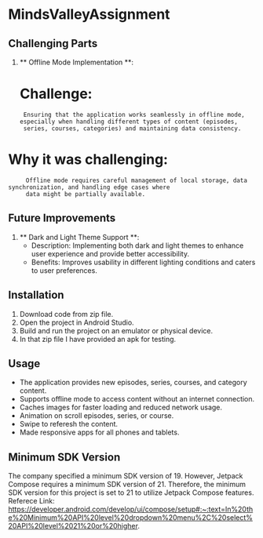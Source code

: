 # MindsValleyAssignment

## Challenging Parts
1. ** Offline Mode Implementation **:
   # Challenge: 
        Ensuring that the application works seamlessly in offline mode, especially when handling different types of content (episodes, 
        series, courses, categories) and maintaining data consistency.
 
  #  Why it was challenging:
         Offline mode requires careful management of local storage, data synchronization, and handling edge cases where 
         data might be partially available.

## Future Improvements
  1. ** Dark and Light Theme Support **:
     -  Description: Implementing both dark and light themes to enhance user experience and provide better accessibility.
     -  Benefits: Improves usability in different lighting conditions and caters to user preferences.
    
## Installation
1. Download code from zip file.
2. Open the project in Android Studio.
3. Build and run the project on an emulator or physical device.
4. In that zip file I have provided an apk for testing.

## Usage
- The application provides new episodes, series, courses, and category content.
- Supports offline mode to access content without an internet connection.
- Caches images for faster loading and reduced network usage.
- Animation on scroll episodes, series, or course.
- Swipe to referesh the content.
- Made responsive apps for all phones and tablets.

## Minimum SDK Version
The company specified a minimum SDK version of 19. However, Jetpack Compose requires a minimum SDK version of 21. Therefore, the minimum SDK version for this project is set to 21 to utilize Jetpack Compose features.
Referece Link: https://developer.android.com/develop/ui/compose/setup#:~:text=In%20the%20Minimum%20API%20level%20dropdown%20menu%2C%20select%20API%20level%2021%20or%20higher.

